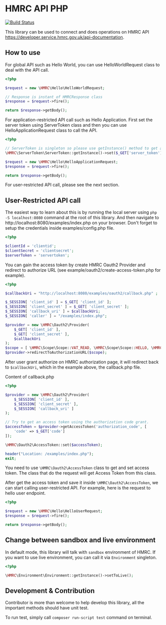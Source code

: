 # HMRC API PHP
[![Build Status](https://travis-ci.org/s-patompong/hmrc-api-php.svg?branch=master)](https://travis-ci.org/s-patompong/hmrc-api-php)

This library can be used to connect and does operations on HMRC API https://developer.service.hmrc.gov.uk/api-documentation.

## How to use
For global API such as Hello World, you can use HelloWorldRequest class to deal with the API call.

```php
<?php

$request = new \HMRC\Hello\HelloWorldRequest;

// Response is instant of HMRCResponse class
$response = $request->fire();

return $response->getBody();
```

For application-restricted API call such as Hello Application. First set the server token using ServerToken class and then you can use HelloApplicationRequest class to call the API.

```php
<?php

// ServerToken is singleton so please use getInstance() method to get an instance and then use set method on it
\HMRC\ServerToken\ServerToken::getInstance()->set($_GET['server_token']);

$request = new \HMRC\Hello\HelloApplicationRequest;
$response = $request->fire();

return $response->getBody();
```

For user-restricted API call, please see the next section.

## User-Restricted API call
The easiest way to learn about this is by running the local server using `php -S localhost:8080` command at the root of this library. And then navigate to http://localhost:8080/examples/index.php on your browser. Don't forget to setup the credentials inside examples/config.php file.
```php
<?php

$clientId = 'clientid';
$clientSecret = 'clientsecret';
$serverToken = 'servertoken';
```
You can gain the access token by create HMRC Oauth2 Provider and redirect to authorize URL (see example/oauth2/create-access-token.php for example).

```php
<?php

$callbackUri = "http://localhost:8080/examples/oauth2/callback.php" ;

$_SESSION[ 'client_id' ] = $_GET[ 'client_id' ];
$_SESSION[ 'client_secret' ] = $_GET[ 'client_secret' ];
$_SESSION[ 'callback_uri' ] = $callbackUri;
$_SESSION[ 'caller' ] = "/examples/index.php";

$provider = new \HMRC\Oauth2\Provider(
    $_GET[ 'client_id' ],
    $_GET[ 'client_secret' ],
    $callbackUri
);
$scope = [ \HMRC\Scope\Scope::VAT_READ, \HMRC\Scope\Scope::HELLO, \HMRC\Scope\Scope::VAT_WRITE ];
$provider->redirectToAuthorizationURL($scope);
```
After user grant authorize on HMRC authorization page, it will redirect back to `$callbackUri`, which in the example above, the callback.php file.

Content of callback.php
```php
<?php

$provider = new \HMRC\Oauth2\Provider(
    $_SESSION[ 'client_id' ],
    $_SESSION[ 'client_secret' ],
    $_SESSION[ 'callback_uri' ]
);

// Try to get an access token using the authorization code grant.
$accessToken = $provider->getAccessToken('authorization_code', [
    'code' => $_GET['code']
]);

\HMRC\Oauth2\AccessToken::set($accessToken);

header("Location: /examples/index.php");
exit;
```
You need to use `\HMRC\Oauth2\AccessToken` class to get and set access token. The class that do the request will get Access Token from this class.

After get the access token and save it inside `\HMRC\Oauth2\AccessToken`, we can start calling user-restricted API. For example, here is the request to hello user endpoint.
```php
<?php

$request = new \HMRC\Hello\HelloUserRequest;
$response = $request->fire();

return $response->getBody();
```
## Change between sandbox and live environment
In default mode, this library will talk with `sandbox` environment of HMRC. If you want to use live environment, you can call it via `Environment` singleton.
```php
<?php

\HMRC\Environment\Environment::getInstance()->setToLive();
```
## Development & Contribution
Contributor is more than welcome to help develop this library, all the important methods should have unit test.

To run test, simply call `composer run-script test` command on terminal.
